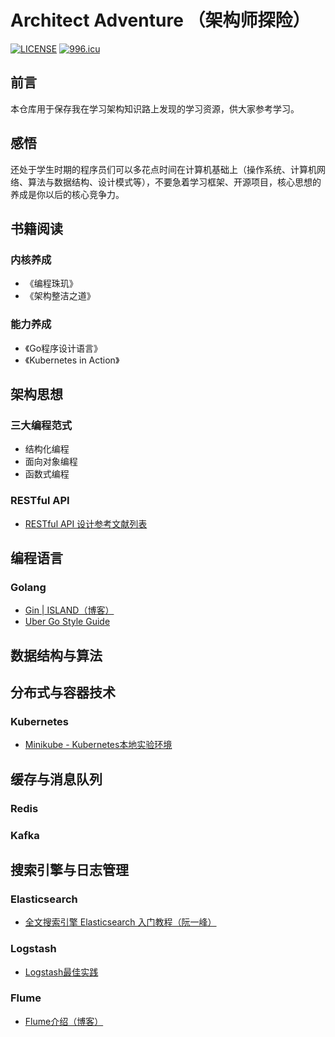 # Architect Adventure （架构师探险）

[![LICENSE](https://img.shields.io/badge/license-Anti%20996-blue.svg)](https://github.com/996icu/996.ICU/blob/master/LICENSE)
[![996.icu](https://img.shields.io/badge/link-996.icu-red.svg)](https://996.icu)

## 前言

本仓库用于保存我在学习架构知识路上发现的学习资源，供大家参考学习。

## 感悟

还处于学生时期的程序员们可以多花点时间在计算机基础上（操作系统、计算机网络、算法与数据结构、设计模式等），不要急着学习框架、开源项目，核心思想的养成是你以后的核心竞争力。

## 书籍阅读

### 内核养成

- 《编程珠玑》
- 《架构整洁之道》

### 能力养成

- 《Go程序设计语言》
- 《Kubernetes in Action》

## 架构思想

### 三大编程范式

- 结构化编程
- 面向对象编程
- 函数式编程

### RESTful API

- [RESTful API 设计参考文献列表](https://github.com/aisuhua/restful-api-design-references)

## 编程语言

### Golang

- [Gin | ISLAND（博客）](https://youngxhui.top/categories/gin/)
- [Uber Go Style Guide](https://github.com/uber-go/guide/blob/master/style.md)

## 数据结构与算法

## 分布式与容器技术

### Kubernetes

- [Minikube - Kubernetes本地实验环境](https://yq.aliyun.com/articles/221687)

## 缓存与消息队列

### Redis

### Kafka

## 搜索引擎与日志管理

### Elasticsearch

- [全文搜索引擎 Elasticsearch 入门教程（阮一峰）](http://www.ruanyifeng.com/blog/2017/08/elasticsearch.html)

### Logstash

- [Logstash最佳实践](https://doc.yonyoucloud.com/doc/logstash-best-practice-cn/index.html)

### Flume

- [Flume介绍（博客）](https://www.cnblogs.com/edisonchou/p/4445491.html)
